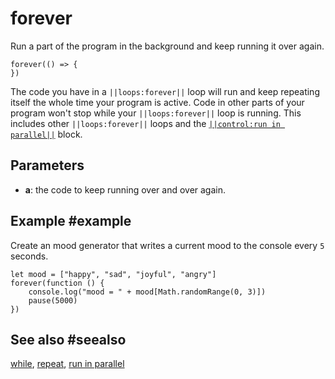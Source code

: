 # forever

Run a part of the program in the background and keep running it over again.

```sig
forever(() => {
})
```

The code you have in a ``||loops:forever||`` loop will run and keep repeating itself the whole time your
program is active. Code in other parts of your program won't stop while your ``||loops:forever||``
loop is running. This includes other ``||loops:forever||`` loops and the [``||control:run in parallel||``](/reference/control/run-in-parallel) block.

## Parameters

* **a**: the code to keep running over and over again.

## Example #example

Create an mood generator that writes a current mood to the console every `5` seconds.

```blocks
let mood = ["happy", "sad", "joyful", "angry"]
forever(function () {
    console.log("mood = " + mood[Math.randomRange(0, 3)])
    pause(5000)
})
```

## See also #seealso

[while](/blocks/loops/while), [repeat](/blocks/loops/repeat),
[run in parallel](/reference/control/run-in-parallel)
